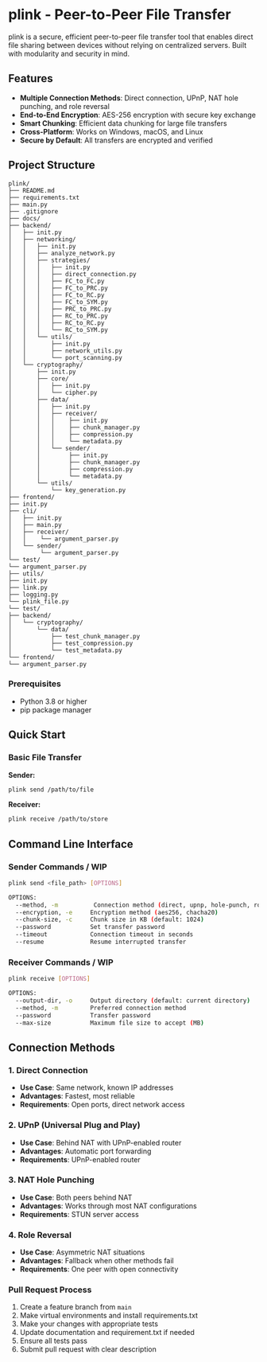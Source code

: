 # plink - Peer-to-Peer File Transfer


plink is a secure, efficient peer-to-peer file transfer tool that enables direct file sharing between devices without relying on centralized servers. Built with modularity and security in mind.

## Features

-  **Multiple Connection Methods**: Direct connection, UPnP, NAT hole punching, and role reversal
-  **End-to-End Encryption**: AES-256 encryption with secure key exchange
-  **Smart Chunking**: Efficient data chunking for large file transfers
-  **Cross-Platform**: Works on Windows, macOS, and Linux
-  **Secure by Default**: All transfers are encrypted and verified

## Project Structure

```
plink/
├── README.md
├── requirements.txt
├── main.py
├── .gitignore
├── docs/
├── backend/
│   ├── init.py
│   ├── networking/
│   │   ├── init.py
│   │   ├── analyze_network.py
│   │   ├── strategies/
│   │   │   ├── init.py
│   │   │   ├── direct_connection.py
│   │   │   ├── FC_to_FC.py
│   │   │   ├── FC_to_PRC.py
│   │   │   ├── FC_to_RC.py
│   │   │   ├── FC_to_SYM.py
│   │   │   ├── PRC_to_PRC.py
│   │   │   ├── RC_to_PRC.py
│   │   │   ├── RC_to_RC.py
│   │   │   └── RC_to_SYM.py
│   │   └── utils/
│   │       ├── init.py
│   │       ├── network_utils.py
│   │       └── port_scanning.py
│   └── cryptography/
│       ├── init.py
│       ├── core/
│       │   ├── init.py
│       │   └── cipher.py
│       ├── data/
│       │   ├── init.py
│       │   ├── receiver/
│       │   │    ├── init.py
│       │   │    ├── chunk_manager.py
│       │   │    ├── compression.py
│       │   │    └── metadata.py
│       │   └── sender/
│       │        ├── init.py
│       │        ├── chunk_manager.py
│       │        ├── compression.py
│       │        └── metadata.py
│       └── utils/
│           └── key_generation.py
├── frontend/
├── init.py
├── cli/
│   ├── init.py
│   ├── main.py
│   ├── receiver/
│   │    └── argument_parser.py
│   └── sender/
│        └── argument_parser.py
└── test/
└── argument_parser.py
├── utils/
├── init.py
├── link.py
├── logging.py
└── plink_file.py
└── test/
├── backend/
│   └── cryptography/
│       └── data/
│           ├── test_chunk_manager.py
│           ├── test_compression.py
│           └── test_metadata.py
└── frontend/
└── argument_parser.py

```

### Prerequisites

- Python 3.8 or higher
- pip package manager

## Quick Start

### Basic File Transfer

**Sender:**
```bash
plink send /path/to/file
```

**Receiver:**
```bash
plink receive /path/to/store
```

## Command Line Interface

### Sender Commands / WIP

```bash
plink send <file_path> [OPTIONS]

OPTIONS:
  --method, -m          Connection method (direct, upnp, hole-punch, role-reverse)
  --encryption, -e     Encryption method (aes256, chacha20)
  --chunk-size, -c     Chunk size in KB (default: 1024)
  --password           Set transfer password
  --timeout            Connection timeout in seconds
  --resume             Resume interrupted transfer
```

### Receiver Commands / WIP

```bash
plink receive [OPTIONS]

OPTIONS:
  --output-dir, -o     Output directory (default: current directory)
  --method, -m         Preferred connection method
  --password           Transfer password
  --max-size           Maximum file size to accept (MB)
```

## Connection Methods

### 1. Direct Connection
- **Use Case**: Same network, known IP addresses
- **Advantages**: Fastest, most reliable
- **Requirements**: Open ports, direct network access

### 2. UPnP (Universal Plug and Play)
- **Use Case**: Behind NAT with UPnP-enabled router
- **Advantages**: Automatic port forwarding
- **Requirements**: UPnP-enabled router

### 3. NAT Hole Punching
- **Use Case**: Both peers behind NAT
- **Advantages**: Works through most NAT configurations
- **Requirements**: STUN server access

### 4. Role Reversal
- **Use Case**: Asymmetric NAT situations
- **Advantages**: Fallback when other methods fail
- **Requirements**: One peer with open connectivity

### Pull Request Process

1. Create a feature branch from `main`
2. Make virtual environments and install requirements.txt
3. Make your changes with appropriate tests
4. Update documentation and requirement.txt if needed
5. Ensure all tests pass
6. Submit pull request with clear description
